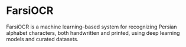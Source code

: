 # FarsiOCR
FarsiOCR is a machine learning–based system for recognizing Persian alphabet characters, both handwritten and printed, using deep learning models and curated datasets.
